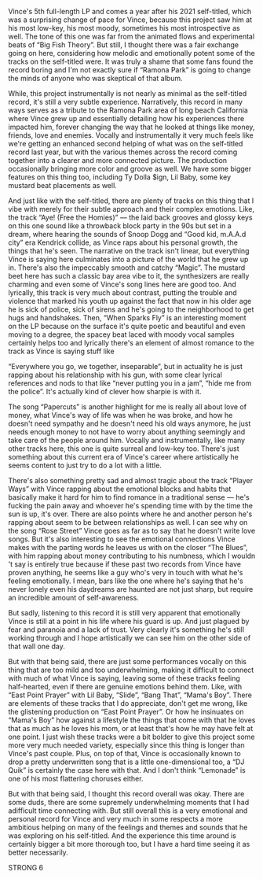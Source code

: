Vince's 5th full-length LP and comes a year after his 2021 self-titled, which was a surprising change of pace for Vince, because this project saw him at his most low-key, his most moody, sometimes his most introspective as well. The tone of this one was far from the animated flows and experimental beats of “Big Fish Theory”. But still, I thought there was a fair exchange going on here, considering how melodic and emotionally potent some of the tracks on the self-titled were. It was truly a shame that some fans found the record boring and I'm not exactly sure if “Ramona Park” is going to change the minds of anyone who was skeptical of that album.

While, this project instrumentally is not nearly as minimal as the self-titled record, it's still a very subtle experience. Narratively, this record in many ways serves as a tribute to the Ramona Park area of long beach California where Vince grew up and essentially detailing how his experiences there impacted him, forever changing the way that he looked at things like money, friends, love and enemies. Vocally and instrumentally it very much feels like we're getting an enhanced second helping of what was on the self-titled record last year, but with the various themes across the record coming together into a clearer and more connected picture. The production occasionally bringing more color and groove as well. We have some bigger features on this thing too, including Ty Dolla $ign, Lil Baby, some key mustard beat placements as well.

And just like with the self-titled, there are plenty of tracks on this thing that I vibe with merely for their subtle approach and their complex emotions. Like, the track “Aye! (Free the Homies)” — the laid back grooves and glossy keys on this one sound like a throwback block party in the 90s but set in a dream, where hearing the sounds of Snoop Dogg and “Good kid, m.A.A.d city” era Kendrick collide, as Vince raps about his personal growth, the things that he's seen. The narrative on the track isn't linear, but everything Vince is saying here culminates into a picture of the world that he grew up in. There's also the impeccably smooth and catchy “Magic”. The mustard beet here has such a classic bay area vibe to it, the synthesizers are really charming and even some of Vince's song lines here are good too. And lyrically, this track is very much about contrast, putting the trouble and violence that marked his youth up against the fact that now in his older age he is sick of police, sick of sirens and he's going to the neighborhood to get hugs and handshakes. Then, “When Sparks Fly” is an interesting moment on the LP because on the surface it's quite poetic and beautiful and even moving to a degree, the spacey beat laced with moody vocal samples certainly helps too and lyrically there's an element of almost romance to the track as Vince is saying stuff like

“Everywhere you go, we together, inseparable”,
but in actuality he is just rapping about his relationship with his gun, with some clear lyrical references and nods to that like “never putting you in a jam”, “hide me from the police”. It's actually kind of clever how sharpie is with it.

The song “Papercuts” is another highlight for me is really all about love of money, what Vince's way of life was when he was broke, and how he doesn't need sympathy and he doesn't need his old ways anymore, he just needs enough money to not have to worry about anything seemingly and take care of the people around him. Vocally and instrumentally, like many other tracks here, this one is quite surreal and low-key too. There's just something about this current era of Vince's career where artistically he seems content to just try to do a lot with a little.

There's also something pretty sad and almost tragic about the track “Player Ways” with Vince rapping about the emotional blocks and habits that basically make it hard for him to find romance in a traditional sense — he's fucking the pain away and whoever he's spending time with by the time the sun is up, it's over. There are also points where he and another person he's rapping about seem to be between relationships as well. I can see why on the song “Rose Street” Vince goes as far as to say that he doesn't write love songs. But it's also interesting to see the emotional connections Vince makes with the parting words he leaves us with on the closer “The Blues”, with him rapping about money contributing to his numbness, which I wouldn 't say is entirely true because if these past two records from Vince have proven anything, he seems like a guy who's very in touch with what he's feeling emotionally. I mean, bars like the one where he's saying that he's never lonely even his daydreams are haunted are not just sharp, but require an incredible amount of self-awareness.

But sadly, listening to this record it is still very apparent that emotionally Vince is still at a point in his life where his guard is up. And just plagued by fear and paranoia and a lack of trust. Very clearly it's something he's still working through and I hope artistically we can see him on the other side of that wall one day.

But with that being said, there are just some performances vocally on this thing that are too mild and too underwhelming, making it difficult to connect with much of what Vince is saying, leaving some of these tracks feeling half-hearted, even if there are genuine emotions behind them. Like, with “East Point Prayer” with Lil Baby, “Slide”, “Bang That”, “Mama's Boy”. There are elements of these tracks that I do appreciate, don't get me wrong, like the glistening production on “East Point Prayer”. Or how he insinuates on “Mama's Boy” how against a lifestyle the things that come with that he loves that as much as he loves his mom, or at least that's how he may have felt at one point. I just wish these tracks were a bit bolder to give this project some more very much needed variety, especially since this thing is longer than Vince's past couple. Plus, on top of that, Vince is occasionally known to drop a pretty underwritten song that is a little one-dimensional too, a “DJ Quik” is certainly the case here with that. And I don't think “Lemonade” is one of his most flattering choruses either.

But with that being said, I thought this record overall was okay. There are some duds, there are some supremely underwhelming moments that I had adifficult time connecting with. But still overall this is a very emotional and personal record for Vince and very much in some respects a more ambitious helping on many of the feelings and themes and sounds that he was exploring on his self-titled. And the experience this time around is certainly bigger a bit more thorough too, but I have a hard time seeing it as better necessarily.

STRONG 6
